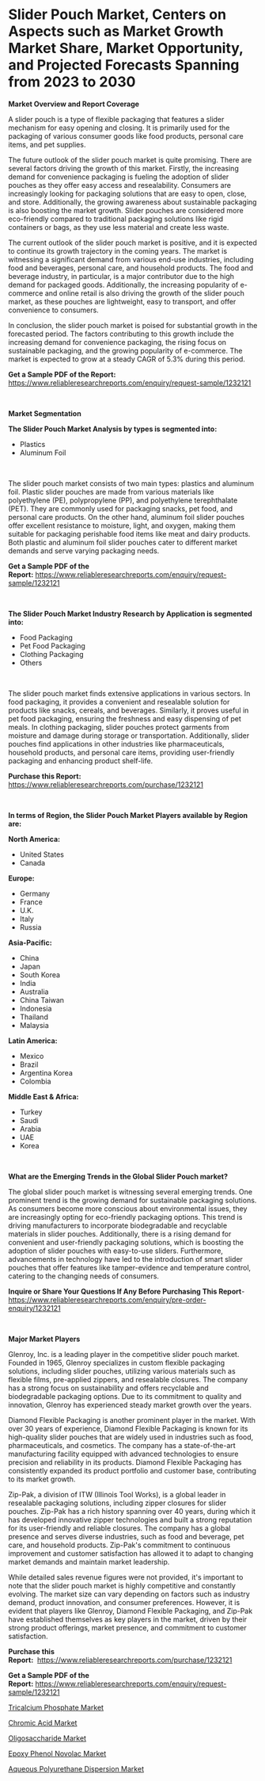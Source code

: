 <p><h1>Slider Pouch Market, Centers on Aspects such as Market Growth Market Share, Market Opportunity, and Projected Forecasts Spanning from 2023 to 2030</h1></p><p><strong>Market Overview and Report Coverage</strong></p>
<p><p>A slider pouch is a type of flexible packaging that features a slider mechanism for easy opening and closing. It is primarily used for the packaging of various consumer goods like food products, personal care items, and pet supplies.</p><p>The future outlook of the slider pouch market is quite promising. There are several factors driving the growth of this market. Firstly, the increasing demand for convenience packaging is fueling the adoption of slider pouches as they offer easy access and resealability. Consumers are increasingly looking for packaging solutions that are easy to open, close, and store. Additionally, the growing awareness about sustainable packaging is also boosting the market growth. Slider pouches are considered more eco-friendly compared to traditional packaging solutions like rigid containers or bags, as they use less material and create less waste.</p><p>The current outlook of the slider pouch market is positive, and it is expected to continue its growth trajectory in the coming years. The market is witnessing a significant demand from various end-use industries, including food and beverages, personal care, and household products. The food and beverage industry, in particular, is a major contributor due to the high demand for packaged goods. Additionally, the increasing popularity of e-commerce and online retail is also driving the growth of the slider pouch market, as these pouches are lightweight, easy to transport, and offer convenience to consumers.</p><p>In conclusion, the slider pouch market is poised for substantial growth in the forecasted period. The factors contributing to this growth include the increasing demand for convenience packaging, the rising focus on sustainable packaging, and the growing popularity of e-commerce. The market is expected to grow at a steady CAGR of 5.3% during this period.</p></p>
<p><strong>Get a Sample PDF of the Report:</strong> <a href="https://www.reliableresearchreports.com/enquiry/request-sample/1232121">https://www.reliableresearchreports.com/enquiry/request-sample/1232121</a></p>
<p>&nbsp;</p>
<p><strong>Market Segmentation</strong></p>
<p><strong>The Slider Pouch Market Analysis by types is segmented into:</strong></p>
<p><ul><li>Plastics</li><li>Aluminum Foil</li></ul></p>
<p>&nbsp;</p>
<p><p>The slider pouch market consists of two main types: plastics and aluminum foil. Plastic slider pouches are made from various materials like polyethylene (PE), polypropylene (PP), and polyethylene terephthalate (PET). They are commonly used for packaging snacks, pet food, and personal care products. On the other hand, aluminum foil slider pouches offer excellent resistance to moisture, light, and oxygen, making them suitable for packaging perishable food items like meat and dairy products. Both plastic and aluminum foil slider pouches cater to different market demands and serve varying packaging needs.</p></p>
<p><strong>Get a Sample PDF of the Report:</strong>&nbsp;<a href="https://www.reliableresearchreports.com/enquiry/request-sample/1232121">https://www.reliableresearchreports.com/enquiry/request-sample/1232121</a></p>
<p>&nbsp;</p>
<p><strong>The Slider Pouch Market Industry Research by Application is segmented into:</strong></p>
<p><ul><li>Food Packaging</li><li>Pet Food Packaging</li><li>Clothing Packaging</li><li>Others</li></ul></p>
<p>&nbsp;</p>
<p><p>The slider pouch market finds extensive applications in various sectors. In food packaging, it provides a convenient and resealable solution for products like snacks, cereals, and beverages. Similarly, it proves useful in pet food packaging, ensuring the freshness and easy dispensing of pet meals. In clothing packaging, slider pouches protect garments from moisture and damage during storage or transportation. Additionally, slider pouches find applications in other industries like pharmaceuticals, household products, and personal care items, providing user-friendly packaging and enhancing product shelf-life.</p></p>
<p><strong>Purchase this Report:</strong>&nbsp; <a href="https://www.reliableresearchreports.com/purchase/1232121">https://www.reliableresearchreports.com/purchase/1232121</a></p>
<p>&nbsp;</p>
<p><strong>In terms of Region, the Slider Pouch Market Players available by Region are:</strong></p>
<p>
    <p> <strong> North America: </strong>
        <ul>
            <li>United States</li>
            <li>Canada</li>
        </ul>
        </p> 
    <p> <strong> Europe: </strong>
        <ul>
            <li>Germany</li>
            <li>France</li>
            <li>U.K.</li>
            <li>Italy</li>
            <li>Russia</li>
        </ul>
        </p> 
    <p> <strong> Asia-Pacific: </strong>
        <ul>
            <li>China</li>
            <li>Japan</li>
            <li>South Korea</li>
            <li>India</li>
            <li>Australia</li>
            <li>China Taiwan</li>
            <li>Indonesia</li>
            <li>Thailand</li>
            <li>Malaysia</li>
        </ul>
        </p> 
    <p> <strong> Latin America: </strong>
        <ul>
            <li>Mexico</li>
            <li>Brazil</li>
            <li>Argentina Korea</li>
            <li>Colombia</li>
        </ul>
        </p> 
    <p> <strong> Middle East & Africa: </strong>
        <ul>
            <li>Turkey</li>
            <li>Saudi</li>
            <li>Arabia</li>
            <li>UAE</li>
            <li>Korea</li>
        </ul>
    </p>
    </p>
<p>&nbsp;</p>
<p><strong>What are the Emerging Trends in the Global Slider Pouch market?</strong></p>
<p><p>The global slider pouch market is witnessing several emerging trends. One prominent trend is the growing demand for sustainable packaging solutions. As consumers become more conscious about environmental issues, they are increasingly opting for eco-friendly packaging options. This trend is driving manufacturers to incorporate biodegradable and recyclable materials in slider pouches. Additionally, there is a rising demand for convenient and user-friendly packaging solutions, which is boosting the adoption of slider pouches with easy-to-use sliders. Furthermore, advancements in technology have led to the introduction of smart slider pouches that offer features like tamper-evidence and temperature control, catering to the changing needs of consumers.</p></p>
<p><strong>Inquire or Share Your Questions If Any Before Purchasing This Report</strong>- <a href="https://www.reliableresearchreports.com/enquiry/pre-order-enquiry/1232121">https://www.reliableresearchreports.com/enquiry/pre-order-enquiry/1232121</a></p>
<p>&nbsp;</p>
<p><strong>Major Market Players</strong></p>
<p><p>Glenroy, Inc. is a leading player in the competitive slider pouch market. Founded in 1965, Glenroy specializes in custom flexible packaging solutions, including slider pouches, utilizing various materials such as flexible films, pre-applied zippers, and resealable closures. The company has a strong focus on sustainability and offers recyclable and biodegradable packaging options. Due to its commitment to quality and innovation, Glenroy has experienced steady market growth over the years.</p><p>Diamond Flexible Packaging is another prominent player in the market. With over 30 years of experience, Diamond Flexible Packaging is known for its high-quality slider pouches that are widely used in industries such as food, pharmaceuticals, and cosmetics. The company has a state-of-the-art manufacturing facility equipped with advanced technologies to ensure precision and reliability in its products. Diamond Flexible Packaging has consistently expanded its product portfolio and customer base, contributing to its market growth.</p><p>Zip-Pak, a division of ITW (Illinois Tool Works), is a global leader in resealable packaging solutions, including zipper closures for slider pouches. Zip-Pak has a rich history spanning over 40 years, during which it has developed innovative zipper technologies and built a strong reputation for its user-friendly and reliable closures. The company has a global presence and serves diverse industries, such as food and beverage, pet care, and household products. Zip-Pak's commitment to continuous improvement and customer satisfaction has allowed it to adapt to changing market demands and maintain market leadership.</p><p>While detailed sales revenue figures were not provided, it's important to note that the slider pouch market is highly competitive and constantly evolving. The market size can vary depending on factors such as industry demand, product innovation, and consumer preferences. However, it is evident that players like Glenroy, Diamond Flexible Packaging, and Zip-Pak have established themselves as key players in the market, driven by their strong product offerings, market presence, and commitment to customer satisfaction.</p></p>
<p><strong>Purchase this Report:</strong>&nbsp;&nbsp;<a href="https://www.reliableresearchreports.com/purchase/1232121">https://www.reliableresearchreports.com/purchase/1232121</a></p>
<p></p>
<p><strong>Get a Sample PDF of the Report:</strong>&nbsp;<a href="https://www.reliableresearchreports.com/enquiry/request-sample/1232121">https://www.reliableresearchreports.com/enquiry/request-sample/1232121</a></p>
<p><p><a href="https://github.com/luckyshygirl/Market-Research-Report-List-2/blob/main/tricalcium-phosphate-market.md">Tricalcium Phosphate Market</a></p><p><a href="https://github.com/sofayahoo2023/Market-Research-Report-List-2/blob/main/chromic-acid-market.md">Chromic Acid Market</a></p><p><a href="https://github.com/gulaimolin/Market-Research-Report-List-1/blob/main/oligosaccharide-market.md">Oligosaccharide Market</a></p><p><a href="https://github.com/gdfhhhj/Market-Research-Report-List-2/blob/main/epoxy-phenol-novolac-market.md">Epoxy Phenol Novolac Market</a></p><p><a href="https://github.com/vimar16th/Market-Research-Report-List-2/blob/main/aqueous-polyurethane-dispersion-market.md">Aqueous Polyurethane Dispersion Market</a></p></p>